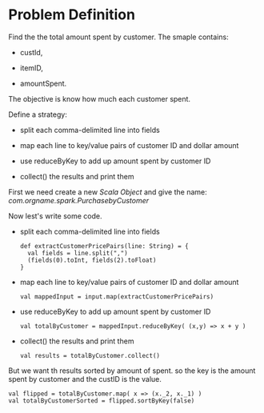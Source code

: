# Problem Definition

Find the the total amount spent by customer. The smaple contains: 

 - custId, 
 
 - itemID,
 
 - amountSpent.
 
 The objective is know how much each customer spent. 
 
 Define a strategy:
 
 - split each comma-delimited line into fields
 
 - map each line to key/value pairs of customer ID and dollar amount
 
 - use reduceByKey to add up amount spent by customer ID
 
 - collect() the results and print them
  
First we need create a new _Scala Object_ and give the name: _com.orgname.spark.PurchasebyCustomer_

Now lest's write some code.

- split each comma-delimited line into fields

      def extractCustomerPricePairs(line: String) = {
        val fields = line.split(",")
        (fields(0).toInt, fields(2).toFloat)
      }
      
- map each line to key/value pairs of customer ID and dollar amount
 
      val mappedInput = input.map(extractCustomerPricePairs)

- use reduceByKey to add up amount spent by customer ID

      val totalByCustomer = mappedInput.reduceByKey( (x,y) => x + y )

- collect() the results and print them
 
      val results = totalByCustomer.collect()

But we want th results sorted by amount of spent. so the key is the amount spent by customer and the custID is the value.

    val flipped = totalByCustomer.map( x => (x._2, x._1) )
    val totalByCustomerSorted = flipped.sortByKey(false)
